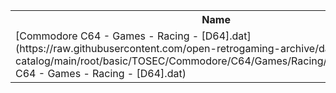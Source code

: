 <table>
<tr><th>Name</th><th>Size</th></tr>
<tr><td>[Commodore C64 - Games - Racing - [D64].dat](https://raw.githubusercontent.com/open-retrogaming-archive/dat-catalog/main/root/basic/TOSEC/Commodore/C64/Games/Racing/[D64]/Commodore C64 - Games - Racing - [D64].dat)</td><td>1770653</td></tr>
</table>
